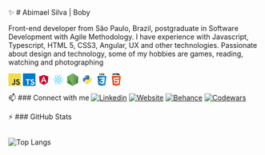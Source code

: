 
✨ # Abimael Silva | Boby

Front-end developer from São Paulo, Brazil, postgraduate in Software Development with Agile Methodology. I have experience with Javascript, Typescript, HTML 5, CSS3, Angular, UX and other technologies.
Passionate about design and technology, some of my hobbies are games, reading, watching and photographing

<div style="display: inline_block">
<img align="center" style="width:25px" alt="html5" src="https://raw.githubusercontent.com/github/explore/80688e429a7d4ef2fca1e82350fe8e3517d3494d/topics/javascript/javascript.png">
<img align="center" style="width:25px" alt="html5" src="https://raw.githubusercontent.com/github/explore/80688e429a7d4ef2fca1e82350fe8e3517d3494d/topics/typescript/typescript.png">
<img align="center" style="width:25px" alt="html5" src="https://raw.githubusercontent.com/github/explore/80688e429a7d4ef2fca1e82350fe8e3517d3494d/topics/angular/angular.png">
<img align="center" style="width:25px" alt="html5" src="https://raw.githubusercontent.com/github/explore/80688e429a7d4ef2fca1e82350fe8e3517d3494d/topics/react/react.png">
<img align="center" style="width:25px" alt="html5" src="https://raw.githubusercontent.com/github/explore/80688e429a7d4ef2fca1e82350fe8e3517d3494d/topics/nodejs/nodejs.png">
<img align="center" style="width:25px" alt="html5" src="https://raw.githubusercontent.com/github/explore/80688e429a7d4ef2fca1e82350fe8e3517d3494d/topics/python/python.png">
<img align="center" style="width:25px" alt="html5" src="https://raw.githubusercontent.com/github/explore/80688e429a7d4ef2fca1e82350fe8e3517d3494d/topics/css/css.png">
<img align="center" style="width:25px" alt="html5" src="https://raw.githubusercontent.com/github/explore/80688e429a7d4ef2fca1e82350fe8e3517d3494d/topics/html/html.png">
</div>

📫 ### Connect with me 
[![Linkedin](https://img.shields.io/badge/LinkedIn-0077B5?style=for-the-badge&logo=linkedin&logoColor=white)](https://www.linkedin.com/in/abimael-s-silva/)
[![Website](https://img.shields.io/badge/website-000000?style=for-the-badge&logo=About.me&logoColor=white)](https://www.abimael.com.br)
[![Behance](https://img.shields.io/badge/-Behance-blue?style=for-the-badge&logo=behance&logoColor=white)](https://www.linkedin.com/in/abimael-s-silva/)
[![Codewars](https://img.shields.io/badge/Codewars-B1361E?style=for-the-badge&logo=Codewars&logoColor=white)](https://www.linkedin.com/in/abimael-s-silva/)


⚡ ### GitHub Stats 
<div style="display: flex; flex-direction: row; align-content: flex-start;">

![Top Langs](https://github-readme-stats.vercel.app/api/top-langs/?username=abimael-boby&show_icons=true&theme=tokyonight)

</div>

<!--
**abimael-boby/abimael-boby** is a ✨ _special_ ✨ repository because its `README.md` (this file) appears on your GitHub profile.

Here are some ideas to get you started:

- 🔭 I’m currently working on ...
- 🌱 I’m currently learning ...
- 👯 I’m looking to collaborate on ...
- 🤔 I’m looking for help with ...
- 💬 Ask me about ...
- 📫 How to reach me: ...
- 😄 Pronouns: ...
- ⚡ Fun fact: ...
-->
